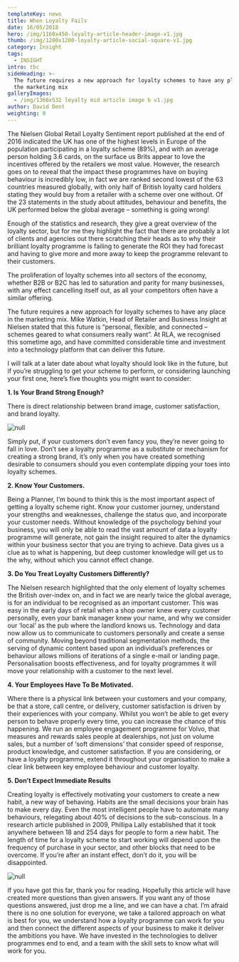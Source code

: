 ```yaml
---
templateKey: news
title: When Loyalty Fails
date: 16/05/2018
hero: /img/1160x450-loyalty-article-header-image-v1.jpg
thumb: /img/1200x1200-loyalty-article-social-square-v1.jpg
category: Insight
tags:
  - INSIGHT
intro: tbc
sideHeading: >-
  The future requires a new approach for loyalty schemes to have any place in
  the marketing mix
galleryImages:
  - /img/1366x532 loyalty mid article image b v1.jpg
author: David Dent
weighting: 0
---
```

The Nielsen Global Retail Loyalty Sentiment report published at the end of 2016 indicated the UK has one of the highest levels in Europe of the population participating in a loyalty scheme (89%), and with an average person holding 3.6 cards, on the surface us Brits appear to love the incentives offered by the retailers we most value. However, the research goes on to reveal that the impact these programmes have on buying behaviour is incredibly low, in fact we are ranked second lowest of the 63 countries measured globally, with only half of British loyalty card holders stating they would buy from a retailer with a scheme over one without. Of the 23 statements in the study about attitudes, behaviour and benefits, the UK performed below the global average – something is going wrong!

Enough of the statistics and research, they give a great overview of the loyalty sector, but for me they highlight the fact that there are probably a lot of clients and agencies out there scratching their heads as to why their brilliant loyalty programme is failing to generate the ROI they had forecast and having to give more and more away to keep the programme relevant to their customers.

The proliferation of loyalty schemes into all sectors of the economy, whether B2B or B2C has led to saturation and parity for many businesses, with any effect cancelling itself out, as all your competitors often have a similar offering.

The future requires a new approach for loyalty schemes to have any place in the marketing mix. Mike Watkin, Head of Retailer and Business Insight at Nielsen stated that this future is “personal, flexible, and connected – schemes geared to what consumers really want”. At RLA, we recognised this sometime ago, and have committed considerable time and investment into a technology platform that can deliver this future.

I will talk at a later date about what loyalty should look like in the future, but if you’re struggling to get your scheme to perform, or considering launching your first one, here’s five thoughts you might want to consider:

**1. Is Your Brand Strong Enough?**

There is direct relationship between brand image, customer satisfaction, and brand loyalty.

![null](/img/1366x532-loyalty-mid-article-image-a-v1.jpg)

Simply put, if your customers don’t even fancy you, they’re never going to fall in love. Don’t see a loyalty programme as a substitute or mechanism for creating a strong brand, it’s only when you have created something desirable to consumers should you even contemplate dipping your toes into loyalty schemes.

**2. Know Your Customers.**

Being a Planner, I’m bound to think this is the most important aspect of getting a loyalty scheme right. Know your customer journey, understand your strengths and weaknesses, challenge the status quo, and incorporate your customer needs. Without knowledge of the psychology behind your business, you will only be able to read the vast amount of data a loyalty programme will generate, not gain the insight required to alter the dynamics within your business sector that you are trying to achieve. Data gives us a clue as to what is happening, but deep customer knowledge will get us to the why, without which you cannot effect change.

**3. Do You Treat Loyalty Customers Differently?**

The Nielsen research highlighted that the only element of loyalty schemes the British over-index on, and in fact we are nearly twice the global average, is for an individual to be recognised as an important customer. This was easy in the early days of retail when a shop owner knew every customer personally, even your bank manager knew your name, and why we consider our ‘local’ as the pub where the landlord knows us. Technology and data now allow us to communicate to customers personally and create a sense of community. Moving beyond traditional segmentation methods, the serving of dynamic content based upon an individual’s preferences or behaviour allows millions of iterations of a single e-mail or landing page. Personalisation boosts effectiveness, and for loyalty programmes it will move your relationship with a customer to the next level.

**4. Your Employees Have To Be Motivated.**

Where there is a physical link between your customers and your company, be that a store, call centre, or delivery, customer satisfaction is driven by their experiences with your company. Whilst you won’t be able to get every person to behave properly every time, you can increase the chance of this happening. We run an employee engagement programme for Volvo, that measures and rewards sales people at dealerships, not just on volume sales, but a number of ‘soft dimensions’ that consider speed of response, product knowledge, and customer satisfaction. If you are considering, or have a loyalty programme, extend it throughout your organisation to make a clear link between key employee behaviour and customer loyalty.

**5. Don’t Expect Immediate Results**

Creating loyalty is effectively motivating your customers to create a new habit, a new way of behaving. Habits are the small decisions your brain has to make every day. Even the most intelligent people have to automate many behaviours, relegating about 40% of decisions to the sub-conscious. In a research article published in 2009, Phillipa Lally established that it took anywhere between 18 and 254 days for people to form a new habit. The length of time for a loyalty scheme to start working will depend upon the frequency of purchase in your sector, and other blocks that need to be overcome. If you’re after an instant effect, don’t do it, you will be disappointed.

![null](/img/1366x532-loyalty-mid-article-image-b-v1.jpg)

If you have got this far, thank you for reading. Hopefully this article will have created more questions than given answers. If you want any of those questions answered, just drop me a line, and we can have a chat. I’m afraid there is no one solution for everyone, we take a tailored approach on what is best for you, we understand how a loyalty programme can work for you and then connect the different aspects of your business to make it deliver the ambitions you have. We have invested in the technologies to deliver programmes end to end, and a team with the skill sets to know what will work for you.
